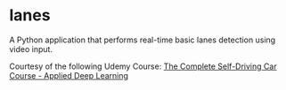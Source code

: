 # lanes
A Python application that performs real-time basic lanes detection using video input.

Courtesy of the following Udemy Course:
[The Complete Self-Driving Car Course - Applied Deep Learning](https://www.udemy.com/course/applied-deep-learningtm-the-complete-self-driving-car-course/)
